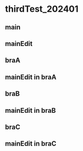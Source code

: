 # thirdTest_202401


## main
## mainEdit
## braA
## mainEdit in braA

## braB
## mainEdit in braB

## braC
## mainEdit in braC
